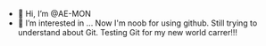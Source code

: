 - 👋 Hi, I’m @AE-MON
- 👀 I’m interested in ...
Now I'm noob for using github. Still trying to understand about Git.
Testing Git for my new world carrer!!!
<!---
AE-MON/AE-MON is a ✨ special ✨ repository because its `README.md` (this file) appears on your GitHub profile.
You can click the Preview link to take a look at your changes.
--->
